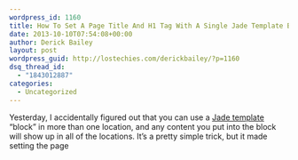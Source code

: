 ```yaml
---
wordpress_id: 1160
title: How To Set A Page Title And H1 Tag With A Single Jade Template Block
date: 2013-10-10T07:54:08+00:00
author: Derick Bailey
layout: post
wordpress_guid: http://lostechies.com/derickbailey/?p=1160
dsq_thread_id:
  - "1843012887"
categories:
  - Uncategorized
---
```

Yesterday, I accidentally figured out that you can use a [Jade template](http://jade-lang.com/) &#8220;block&#8221; in more than one location, and any content you put into the block will show up in all of the locations. It&#8217;s a pretty simple trick, but it made setting the page <title> and <h1> title blocks in [SignalLeaf](http://signalleaf.com) a lot easier than I expected.

## Setup The Blocks

In your layout.jade file, add a `block title` to your `<title>` tag, and also in the body of your document where you want the page title to be displayed.

{% gist 6918552 layout.jade %}

Notice the extra info that I included in the `<title>` tag. You can put whatever you want prior to, inside of, and after the `block title`  The resulting `<title>` tag will contain all of the content that you specify, including the content within the block, by default. This gives you a default page title for any page that forgets to include a `block title`.

## Set The Title In A Page

Once you have the layout set up, you can specify a `block title` in any content page that extends from the layout.

{% gist 6918552 somePage.jade %}

When you do this, the result is a page that has both the `<title>` tag and the page&#8217;s `<h1>` title set to the same content.
